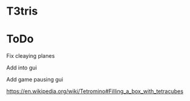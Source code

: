 # T3tris

# ToDo
Fix cleaying planes

Add into gui

Add game pausing gui


https://en.wikipedia.org/wiki/Tetromino#Filling_a_box_with_tetracubes
